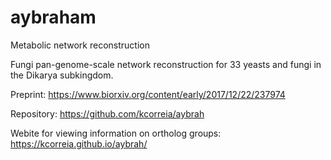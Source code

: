 # aybraham
Metabolic network reconstruction

Fungi pan-genome-scale network reconstruction for 33 yeasts and fungi in the Dikarya subkingdom.

Preprint: https://www.biorxiv.org/content/early/2017/12/22/237974

Repository: https://github.com/kcorreia/aybrah

Webite for viewing information on ortholog groups: https://kcorreia.github.io/aybrah/

